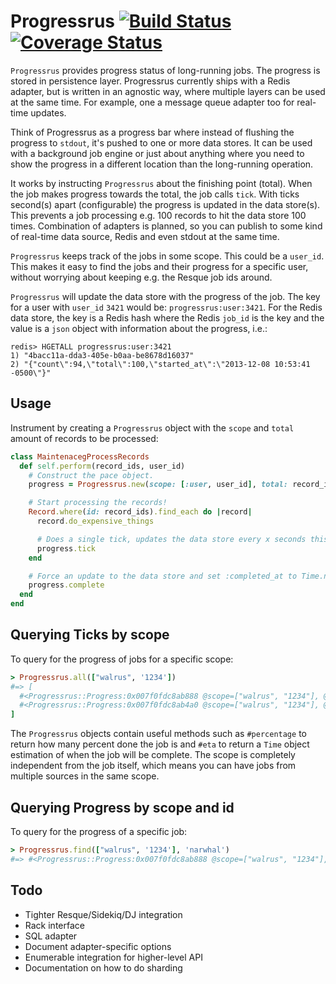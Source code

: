 # Progressrus [![Build Status](https://travis-ci.org/Sirupsen/progressrus.png?branch=master)](https://travis-ci.org/Sirupsen/progressrus) [![Coverage Status](https://coveralls.io/repos/Sirupsen/progressrus/badge.png?branch=master)](https://coveralls.io/r/Sirupsen/progressrus?branch=master)

`Progressrus` provides progress status of long-running jobs. The progress is
stored in persistence layer. Progressrus currently ships with a Redis adapter,
but is written in an agnostic way, where multiple layers can be used at the same
time. For example, one a message queue adapter too for real-time updates.

Think of Progressrus as a progress bar where instead of flushing the progress to
`stdout`, it's pushed to one or more data stores. It can be used with a
background job engine or just about anything where you need to show the progress
in a different location than the long-running operation.

It works by instructing `Progressrus` about the finishing point (total). When
the job makes progress towards the total, the job calls `tick`. With ticks
second(s) apart (configurable) the progress is updated in the data store(s). This
prevents a job processing e.g. 100 records to hit the data store 100 times.
Combination of adapters is planned, so you can publish to some kind of real-time
data source, Redis and even stdout at the same time.

`Progressrus` keeps track of the jobs in some scope. This could be a `user_id`.
This makes it easy to find the jobs and their progress for a specific user,
without worrying about keeping e.g. the Resque job ids around.

`Progressrus` will update the data store with the progress of the job. The key
for a user with `user_id` `3421` would be: `progressrus:user:3421`. For the
Redis data store, the key is a Redis hash where the Redis `job_id` is the key
and the value is a `json` object with information about the progress, i.e.:

```redis
redis> HGETALL progressrus:user:3421
1) "4bacc11a-dda3-405e-b0aa-be8678d16037"
2) "{"count\":94,\"total\":100,\"started_at\":\"2013-12-08 10:53:41 -0500\"}"
```

## Usage

Instrument by creating a `Progressrus` object with the `scope` and `total` amount of
records to be processed:

```ruby
class MaintenacegProcessRecords
  def self.perform(record_ids, user_id)
    # Construct the pace object.
    progress = Progressrus.new(scope: [:user, user_id], total: record_ids.count)

    # Start processing the records!
    Record.where(id: record_ids).find_each do |record|
      record.do_expensive_things

      # Does a single tick, updates the data store every x seconds this is called.
      progress.tick
    end

    # Force an update to the data store and set :completed_at to Time.now
    progress.complete
  end
end
```

## Querying Ticks by scope

To query for the progress of jobs for a specific scope:

```ruby
> Progressrus.all(["walrus", '1234'])
#=> [
  #<Progressrus::Progress:0x007f0fdc8ab888 @scope=["walrus", "1234"], @total=50, @id="narwhal", @interval=2, @params={:count=>0, :started_at=>"2013-12-12 18:09:44 +0000", :completed_at=>nil, :name=>"oemg-test-2"}, @count=0, @started_at=2013-12-12 18:09:44 +0000, @persisted_at=2013-12-12 18:09:41 +0000, @store=#<Progressrus::Store::Redis:0x007f0fdc894c28 @redis=#<Redis client v3.0.6 for redis://127.0.0.1:6379/0>, @options={:expire=>1800, :prefix=>"progressrus"}>, @completed_at=nil>,
  #<Progressrus::Progress:0x007f0fdc8ab4a0 @scope=["walrus", "1234"], @total=100, @id="oemg", @interval=2, @params={:count=>0, :started_at=>"2013-12-12 18:09:44 +0000", :completed_at=>nil, :name=>"oemg-test"}, @count=0, @started_at=2013-12-12 18:09:44 +0000, @persisted_at=2013-12-12 18:09:41 +0000, @store=#<Progressrus::Store::Redis:0x007f0fdc894c28 @redis=#<Redis client v3.0.6 for redis://127.0.0.1:6379/0>, @options={:expire=>1800, :prefix=>"progressrus"}>, @completed_at=nil>
]
```

The `Progressrus` objects contain useful methods such as `#percentage` to return how
many percent done the job is and `#eta` to return a `Time` object estimation of
when the job will be complete.  The scope is completely independent from the job
itself, which means you can have jobs from multiple sources in the same scope.

## Querying Progress by scope and id

To query for the progress of a specific job:

```ruby
> Progressrus.find(["walrus", '1234'], 'narwhal')
#=> #<Progressrus::Progress:0x007f0fdc8ab888 @scope=["walrus", "1234"], @total=50, @id="narwhal", @interval=2, @params={:count=>0, :started_at=>"2013-12-12 18:09:44 +0000", :completed_at=>nil, :name=>"oemg-test-2"}, @count=0, @started_at=2013-12-12 18:09:44 +0000, @persisted_at=2013-12-12 18:09:41 +0000, @store=#<Progressrus::Store::Redis:0x007f0fdc894c28 @redis=#<Redis client v3.0.6 for redis://127.0.0.1:6379/0>, @options={:expire=>1800, :prefix=>"progressrus"}>, @completed_at=nil>
```

## Todo

* Tighter Resque/Sidekiq/DJ integration
* Rack interface
* SQL adapter
* Document adapter-specific options
* Enumerable integration for higher-level API
* Documentation on how to do sharding
